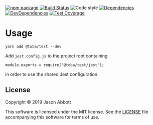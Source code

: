 [![npm package](https://img.shields.io/npm/v/@toba/test.svg)](https://www.npmjs.org/package/@toba/test)
[![Build Status](https://travis-ci.org/toba/test.svg?branch=master)](https://travis-ci.org/toba/test)
![Code style](https://img.shields.io/badge/code_style-prettier-ff69b4.svg)
[![Dependencies](https://img.shields.io/david/toba/test.svg)](https://david-dm.org/toba/test)
[![DevDependencies](https://img.shields.io/david/dev/toba/test.svg)](https://david-dm.org/toba/test#info=devDependencies&view=list)
[![Test Coverage](https://codecov.io/gh/toba/test/branch/master/graph/badge.svg)](https://codecov.io/gh/toba/test)

# Usage

```
yarn add @toba/test --dev
```

Add `jest.config.js` to the project root containing

```
module.exports = require('@toba/test/jest');
```

in order to use the shared Jest configuration.

## License

Copyright &copy; 2019 Jason Abbott

This software is licensed under the MIT license. See the [LICENSE](./LICENSE) file
accompanying this software for terms of use.
